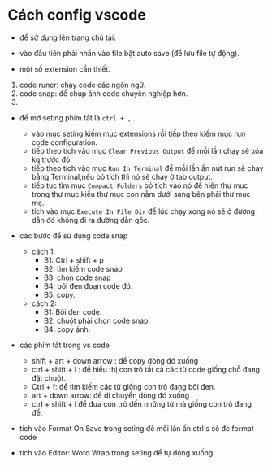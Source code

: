 # **Cách config vscode**

- để sử dụng lên trang chủ tải:
- vào đầu tiên phải nhấn vào file bật auto save (để lưu file tự động).

- một số extension cần thiết.
1. code runer: chạy code các ngôn ngữ.
2. code snap: để chụp ảnh code chuyên nghiệp hơn.
3. 

- để mở seting phím tắt là `ctrl + ,` .
  - vào mục seting kiếm mục extensions rồi tiếp theo kiếm mục run code configuration.
  - tiếp theo tích vào mục `Clear Previous Output` để mỗi lần chạy sẽ xóa kq trước đó.
  - tiếp theo tích vào mục `Run In Terminal` để mỗi lần ấn nút run sẽ chạy bằng Terminal,nếu bỏ tích thì nó sẽ chạy ở tab output.
  - tiếp tục tìm mục `Compact Folders` bỏ tích vào nó để hiện thư mục trong thư mục kiểu thư mục con nằm dưới sang bên phải thư mục mẹ.
  - tích vào mục `Execute In File Dir` để lúc chạy xong nó sẽ ở đường dẫn đó không đi ra đường dẫn gốc.

- các bước để sử dụng code snap
  - cách 1:
    - B1: Ctrl + shift + p
    - B2: tìm kiếm code snap
    - B3: chọn code snap
    - B4: bôi đen đoạn code đó.
    - B5: copy.
  - cách 2:
    - B1: Bôi đen code.
    - B2: chuột phải chọn code snap.
    - B4: copy ảnh.

- các phím tắt trong vs code 
  - shift + art + down arrow : để copy dòng đó xuống 
  - ctrl + shift + l : để hiểu thị con trỏ tất cả các từ code giống chỗ đang đặt chuột.
  - Ctrl + f: để tìm kiếm các từ giống con trỏ đang bôi đen.
  - art + down arrow: để di chuyển dòng đó xuống
  - ctrl + shift + l để đưa con trỏ đến những từ mà giống con trỏ đang để.

- tích vào Format On Save trong seting để mỗi lần ấn ctrl s sẽ đc format code
- tích vào Editor: Word Wrap trong seting để tự động xuống 